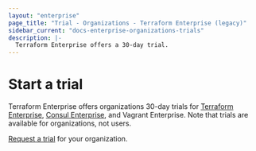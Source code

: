 ```yaml
---
layout: "enterprise"
page_title: "Trial - Organizations - Terraform Enterprise (legacy)"
sidebar_current: "docs-enterprise-organizations-trials"
description: |-
  Terraform Enterprise offers a 30-day trial.
---
```


# Start a trial

Terraform Enterprise offers organizations 30-day trials for [Terraform Enterprise](https://www.hashicorp.com/products/terraform/), [Consul Enterprise](https://www.hashicorp.com/consul.html), and Vagrant Enterprise. Note that trials are available for organizations, not users.

[Request a trial](https://www.hashicorp.com/products/terraform/) for your organization.
